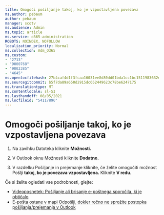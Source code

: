 ```yaml
---
title: Omogoči pošiljanje takoj, ko je vzpostavljena povezava
ms.author: pebaum
author: pebaum
manager: scotv
ms.audience: Admin
ms.topic: article
ms.service: o365-administration
ROBOTS: NOINDEX, NOFOLLOW
localization_priority: Normal
ms.collection: Adm_O365
ms.custom:
- "2713"
- "9000768"
- "9002385"
- "4645"
ms.openlocfilehash: 27b4caf4d1f3fcaa16031ee8d80dd01bda1cc1bc1511983632ebbabf82f8ecbc
ms.sourcegitcommit: b5f7da89a650d2915dc652449623c78be6247175
ms.translationtype: MT
ms.contentlocale: sl-SI
ms.lasthandoff: 08/05/2021
ms.locfileid: "54117896"
---
```

# <a name="enable-send-immediately-when-connected"></a>Omogoči pošiljanje takoj, ko je vzpostavljena povezava
 
1. Na zavihku Datoteka kliknite **Možnosti.**

2. V Outlook oknu Možnosti kliknite **Dodatno.**

3. V razdelku Pošiljanje in prejemanje kliknite, če želite omogočiti možnost Pošlji **takoj, ko je povezava vzpostavljena.** Kliknite **V redu**.

Če si želite ogledati vse podrobnosti, glejte:
- [Videoposnetek: Pošiljanje ali brisanje e-poštnega sporočila, ki je obtičalo](https://support.office.com/article/Video-Send-or-delete-an-email-stuck-in-your-outbox-26d5d34a-4e5f-444a-a9e8-44db04a94dec) 
- [E-pošta ostane v mapi Odpošlji, dokler ročno ne sprožite postopka pošiljanja/prejemanja v Outlook](https://support.microsoft.com/help/2797572/email-stays-in-the-outbox-folder-until-you-manually-initiate-a-send-re)
